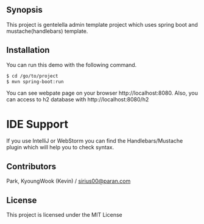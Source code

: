 ## Synopsis
This project is gentelella admin template project which uses spring boot and mustache(handlebars) template.

## Installation
You can run this demo with the following command. 

```sh
$ cd /go/to/project
$ mvn spring-boot:run
```

You can see webpate page on your browser http://localhost:8080. Also, you can access to h2 database with http://localhost:8080/h2

# IDE Support
If you use IntelliJ or WebStorm you can find the Handlebars/Mustache plugin which will help you to check syntax.

## Contributors
Park, KyoungWook (Kevin) / sirius00@paran.com

## License
This project is licensed under the MIT License
